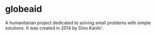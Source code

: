 # globeaid
A humanitarian project dedicated to solving small problems with simple solutions. It was created in 2014 by Dino Kanlic'.
